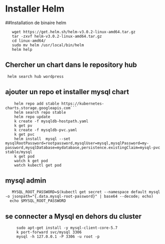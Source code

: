 # Installer Helm
##Installation de binaire helm
```shell script
   wget https://get.helm.sh/helm-v3.0.2-linux-amd64.tar.gz
   tar -zxvf helm-v3.0.2-linux-amd64.tar.gz
   cd linux-amd64/
   sudo mv helm /usr/local/bin/helm
   helm help
```
## Chercher un chart dans le repository hub 
``` helm search hub wordpress```  

## ajouter un repo et installer mysql  chart
```shell script
    helm repo add stable https://kubernetes-charts.storage.googleapis.com```
    helm search repo stable
    helm repo update
    k create -f mysqldb-hostpath.yaml
    k get pv
    k create -f mysqldb-pvc.yaml
    k get pvc
    helm install  mysql --set mysqlRootPassword=rootpassword,mysqlUser=mysql,mysqlPassword=my-password,mysqlDatabase=mydatabase,persistence.existingClaim=mysql-pvc stable/mysql
    k get pod
    watch k get pod
    watch kubectl get pod
```
## mysql admin
```shell script
   MYSQL_ROOT_PASSWORD=$(kubectl get secret --namespace default mysql -o jsonpath="{.data.mysql-root-password}" | base64 --decode; echo)
  echo $MYSQL_ROOT_PASSWORD
```
## se connecter a Mysql en dehors du cluster 
```shell script
     sudo apt-get install -y mysql-client-core-5.7
     k port-forward svc/mysql 3306
     mysql -h 127.0.0.1 -P 3306 -u root -p
``` 

